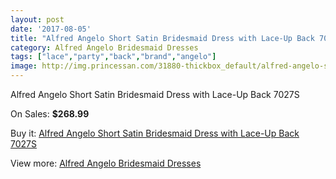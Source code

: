```yaml
---
layout: post
date: '2017-08-05'
title: "Alfred Angelo Short Satin Bridesmaid Dress with Lace-Up Back 7027S"
category: Alfred Angelo Bridesmaid Dresses
tags: ["lace","party","back","brand","angelo"]
image: http://img.princessan.com/31880-thickbox_default/alfred-angelo-short-satin-bridesmaid-dress-with-lace-up-back-7027s.jpg
---
```

Alfred Angelo Short Satin Bridesmaid Dress with Lace-Up Back 7027S

On Sales: **$268.99**
<a href="https://www.princessan.com/en/14540-alfred-angelo-short-satin-bridesmaid-dress-with-lace-up-back-7027s.html"><amp-img layout="responsive" width="600" height="600" src="//img.princessan.com/31880-thickbox_default/alfred-angelo-short-satin-bridesmaid-dress-with-lace-up-back-7027s.jpg" alt="Alfred Angelo Short Satin Bridesmaid Dress with Lace-Up Back 7027S 0" /></a>

Buy it: [Alfred Angelo Short Satin Bridesmaid Dress with Lace-Up Back 7027S](https://www.princessan.com/en/14540-alfred-angelo-short-satin-bridesmaid-dress-with-lace-up-back-7027s.html "Alfred Angelo Short Satin Bridesmaid Dress with Lace-Up Back 7027S")

View more: [Alfred Angelo Bridesmaid Dresses](https://www.princessan.com/en/106- "Alfred Angelo Bridesmaid Dresses")
